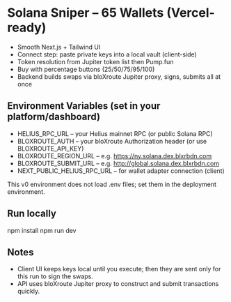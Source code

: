 # Solana Sniper – 65 Wallets (Vercel-ready)

- Smooth Next.js + Tailwind UI
- Connect step: paste private keys into a local vault (client-side)
- Token resolution from Jupiter token list then Pump.fun
- Buy with percentage buttons (25/50/75/95/100)
- Backend builds swaps via bloXroute Jupiter proxy, signs, submits all at once

## Environment Variables (set in your platform/dashboard)

- HELIUS_RPC_URL – your Helius mainnet RPC (or public Solana RPC)
- BLOXROUTE_AUTH – your bloXroute Authorization header (or use BLOXROUTE_API_KEY)
- BLOXROUTE_REGION_URL – e.g. https://ny.solana.dex.blxrbdn.com
- BLOXROUTE_SUBMIT_URL – e.g. http://global.solana.dex.blxrbdn.com
- NEXT_PUBLIC_HELIUS_RPC_URL – for wallet adapter connection (client)

This v0 environment does not load .env files; set them in the deployment environment.

## Run locally

npm install
npm run dev

## Notes

- Client UI keeps keys local until you execute; then they are sent only for this run to sign the swaps.
- API uses bloXroute Jupiter proxy to construct and submit transactions quickly.
